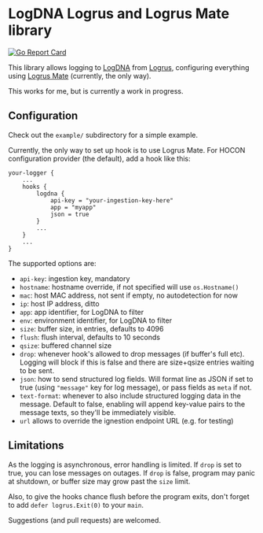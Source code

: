 LogDNA Logrus and Logrus Mate library
=====================================

[![Go Report Card][grc-badge]][grc]

This library allows logging to [LogDNA][logdna] from [Logrus][logrus],
configuring everything using [Logrus Mate][mate] (currently, the only way).

This works for me, but is currently a work in progress.

Configuration
-------------

Check out the `example/` subdirectory for a simple example.

Currently, the only way to set up hook is to use Logrus Mate.
For HOCON configuration provider (the default), add a hook like this:

    your-logger {
        ...
        hooks {
            logdna {
                api-key = "your-ingestion-key-here"
                app = "myapp"
                json = true
            }
            ...
        }
        ...
    }

The supported options are:

  - `api-key`: ingestion key, mandatory
  - `hostname`: hostname override, if not specified will use `os.Hostname()`
  - `mac`: host MAC address, not sent if empty, no autodetection for now
  - `ip`: host IP address, ditto
  - `app`: app identifier, for LogDNA to filter
  - `env`: environment identifier, for LogDNA to filter
  - `size`: buffer size, in entries, defaults to 4096
  - `flush`: flush interval, defaults to 10 seconds
  - `qsize`: buffered channel size
  - `drop`: whenever hook's allowed to drop messages (if buffer's full etc).
    Logging will block if this is false and there are size+qsize entries
    waiting to be sent.
  - `json`: how to send structured log fields. Will format line as JSON if set
    to true (using `"message"` key for log message), or pass fields as `meta`
    if not.
  - `text-format`: whenever to also include structured logging data in the
    message. Default to false, enabling will append key-value pairs to
    the message texts, so they'll be immediately visible.
  - `url` allows to override the ignestion endpoint URL (e.g. for testing)

Limitations
-----------

As the logging is asynchronous, error handling is limited.
If `drop` is set to true, you can lose messages on outages.
If `drop` is false, program may panic at shutdown, or buffer size
may grow past the `size` limit.

Also, to give the hooks chance flush before the program exits,
don't forget to add `defer logrus.Exit(0)` to your `main`.

Suggestions (and pull requests) are welcomed.

[logdna]: https://logdna.com
[logrus]: https://github.com/sirupsen/logrus
[mate]: https://github.com/gogap/logrus_mate
[grc-badge]: https://goreportcard.com/badge/github.com/drdaeman/logdna-logrus
[grc]: https://goreportcard.com/report/github.com/drdaeman/logdna-logrus

